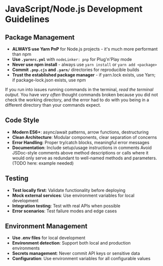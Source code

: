 # JavaScript/Node.js Development Guidelines

## Package Management
- **ALWAYS use Yarn PnP** for Node.js projects - it's much more performant than npm
- **Use `.yarnrc.yml`** with `nodeLinker: pnp` for Plug'n'Play mode
- **Never use npm install** - always use `yarn install` or `yarn add <package>`
- **Commit `.pnp.cjs` and `.yarn/`** directories for reproducible builds
- **Trust the established package manager** - if yarn.lock exists, use Yarn; if package-lock.json exists, use npm

If you run into issues running commands in the terminal, _read the terminal output_.
You have _very often_ thought commands broken because you did not check the working directory, and the error had to do with you being in a different directory than your commands expect.

## Code Style
- **Modern ES6+**: async/await patterns, arrow functions, destructuring
- **Clean Architecture**: Modular components, clear separation of concerns
- **Error Handling**: Proper try/catch blocks, meaningful error messages
- **Documentation**: Include setup/usage instructions in comments
Avoid JSDoc-style comments above method descriptions or calls where it would only serve as redundant to well-named methods and parameters. (TODO here: example needed)

## Testing
- **Test locally first**: Validate functionality before deploying
- **Mock external services**: Use environment variables for local development
- **Integration testing**: Test with real APIs when possible
- **Error scenarios**: Test failure modes and edge cases

## Environment Management
- **Use .env files** for local development
- **Environment detection**: Support both local and production environments
- **Secrets management**: Never commit API keys or sensitive data
- **Configuration**: Use environment variables for all configurable values
